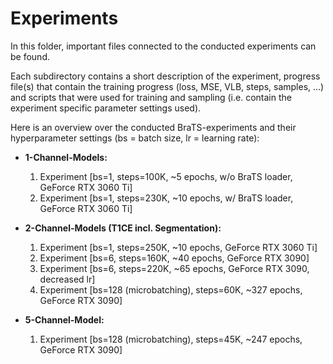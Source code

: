 # Experiments

In this folder, important files connected to the conducted experiments can be found. 

Each subdirectory contains a short description of the experiment, progress file(s) that contain the training progress (loss, MSE, VLB, steps, samples, ...) and scripts that were used for training and sampling (i.e. contain the experiment specific parameter settings used).

Here is an overview over the conducted BraTS-experiments and their hyperparameter settings (bs = batch size, lr = learning rate):
- **1-Channel-Models:**
    1. Experiment [bs=1, steps=100K, ~5 epochs, w/o BraTS loader, GeForce RTX 3060 Ti]
    2. Experiment [bs=1, steps=230K, ~10 epochs, w/ BraTS loader, GeForce RTX 3060 Ti]

- **2-Channel-Models (T1CE incl. Segmentation):**
    1. Experiment [bs=1, steps=250K, ~10 epochs, GeForce RTX 3060 Ti]
    2. Experiment [bs=6, steps=160K, ~40 epochs, GeForce RTX 3090]
    3. Experiment [bs=6, steps=220K, ~65 epochs, GeForce RTX 3090, decreased lr]
    4. Experiment [bs=128 (microbatching), steps=60K, ~327 epochs, GeForce RTX 3090]

- **5-Channel-Model:**
    1. Experiment [bs=128 (microbatching), steps=45K, ~247 epochs, GeForce RTX 3090]